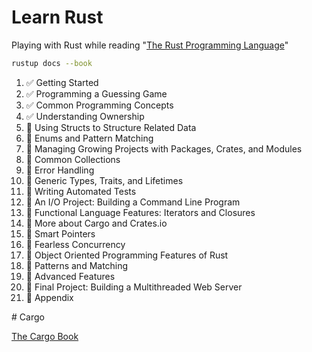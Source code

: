 # Learn Rust

Playing with Rust while reading "[The Rust Programming Language](https://doc.rust-lang.org/stable/book/)"

```bash
rustup docs --book
```

1. ✅ Getting Started
2. ✅ Programming a Guessing Game
3. ✅ Common Programming Concepts
4. ✅ Understanding Ownership
5. 🔲 Using Structs to Structure Related Data
6. 🔲 Enums and Pattern Matching
7. 🔲 Managing Growing Projects with Packages, Crates, and Modules
8. 🔲 Common Collections
9. 🔲 Error Handling
10. 🔲 Generic Types, Traits, and Lifetimes
11. 🔲 Writing Automated Tests
12. 🔲 An I/O Project: Building a Command Line Program
13. 🔲 Functional Language Features: Iterators and Closures
14. 🔲 More about Cargo and Crates.io
15. 🔲 Smart Pointers
16. 🔲 Fearless Concurrency
17. 🔲 Object Oriented Programming Features of Rust
18. 🔲 Patterns and Matching
19. 🔲 Advanced Features
20. 🔲 Final Project: Building a Multithreaded Web Server
21. 🔲 Appendix

# Cargo

[The Cargo Book](https://doc.rust-lang.org/cargo/index.html)
